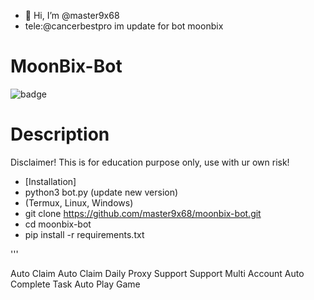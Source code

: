 - 👋 Hi, I’m @master9x68
- tele:@cancerbestpro
im update for bot moonbix
# MoonBix-Bot
![badge](https://img.shields.io/badge/version-1.0-blue)

# Description
Disclaimer!
This is for education purpose only, use with ur own risk!

- [Installation]
- python3 bot.py (update new version)
- (Termux, Linux, Windows)
- git clone https://github.com/master9x68/moonbix-bot.git
- cd moonbix-bot
- pip install -r requirements.txt


'''

  Auto Claim
  Auto Claim Daily
  Proxy Support
  Support Multi Account
  Auto Complete Task
  Auto Play Game
